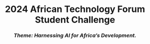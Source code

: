 <h1 style="text-align: center;">2024 African Technology Forum Student Challenge</h1>

<h3 style="text-align: center;"><i>Theme: Harnessing AI for Africa’s Development.</i><h3>
